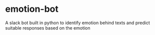 # emotion-bot

A slack bot built in python to identify emotion behind texts and predict suitable responses based on the emotion 
